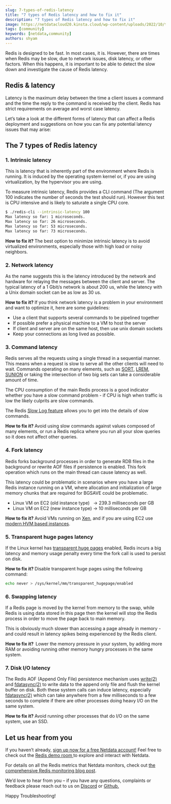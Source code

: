 ```yaml
---
slug: 7-types-of-redis-latency
title: "7 types of Redis latency and how to fix it"
description: "7 types of Redis latency and how to fix it"
image: https://netdatacloud20.kinsta.cloud/wp-content/uploads/2022/10/thumbnail.png
tags: [community]
keywords: [netdata,community]
authors: shyam
---
```


Redis is designed to be fast. In most cases, it is. However, there are times when Redis may be slow, due to network issues, disk latency, or other factors. When this happens, it is important to be able to detect the slow down and investigate the cause of Redis latency.

<!--truncate-->

## Redis & latency

Latency is the maximum delay between the time a client issues a command and the time the reply to the command is received by the client. Redis has strict requirements on average and worst case latency.

Let’s take a look at the different forms of latency that can affect a Redis deployment and suggestions on how you can fix any potential latency issues that may arise:

## The 7 types of Redis latency

### 1. Intrinsic latency

This is latency that is inherently part of the environment where Redis is running. It is induced by the operating system kernel or, if you are using virtualization, by the hypervisor you are using.

To measure intrinsic latency, Redis provides a CLI command (The argument 100 indicates the number of seconds the test should run). However this test is CPU intensive and is likely to saturate a single CPU core.

```bash
$ ./redis-cli --intrinsic-latency 100
Max latency so far: 1 microseconds.
Max latency so far: 26 microseconds.
Max latency so far: 53 microseconds.
Max latency so far: 73 microseconds.
```

<b>How to fix it? </b>The best option to minimize intrinsic latency is to avoid virtualized environments, especially those with high load or noisy neighbors. 

### 2. Network latency

As the name suggests this is the latency introduced by the network and hardware for relaying the messages between the client and server. The typical latency of a 1 Gbit/s network is about 200 us, while the latency with a Unix domain socket can be as low as 30 us.

<b>How to fix it? </b>If you think network latency is a problem in your environment and want to optimize it, here are some guidelines:
<ul>
 	<li>Use a client that supports several commands to be pipelined together</li>
 	<li>If possible prefer a physical machine to a VM to host the server</li>
 	<li>If client and server are on the same host, then use unix domain sockets</li>
 	<li>Keep your connections as long lived as possible.</li>
</ul>

### 3. Command latency

Redis serves all the requests using a single thread in a sequential manner. This means when a request is slow to serve all the other clients will need to wait. Commands operating on many elements, such as <a href="https://redis.io/commands/sort">SORT</a>, <a href="https://redis.io/commands/lrem">LREM</a>, <a href="https://redis.io/commands/sunion">SUNION</a> or taking the intersection of two big sets can take a considerable amount of time. 

The CPU consumption of the main Redis process is a good indicator whether you have a slow command problem - if CPU is high when traffic is low the likely culprits are slow commands.

The Redis <a href="https://redis.io/commands/slowlog">Slow Log feature</a> allows you to get into the details of slow commands.

<b>How to fix it? </b>Avoid using slow commands against values composed of many elements, or run a Redis replica where you run all your slow queries so it does not affect other queries.

### 4. Fork latency

Redis forks background processes in order to generate RDB files in the background or rewrite AOF files if persistence is enabled. This fork operation which runs on the main thread can cause latency as well.

This latency could be problematic in scenarios where you have a large Redis instance running on a VM, where allocation and initialization of large memory chunks that are required for BGSAVE could be problematic.
<ul>
 	<li>Linux VM on EC2 (old instance type)   -&gt; 239.3 milliseconds per GB</li>
 	<li>Linux VM on EC2 (new instance type) -&gt; 10 milliseconds per GB</li>
</ul>
<b>How to fix it? </b>Avoid VMs running on <a href="https://xenproject.org/">Xen</a>, and if you are using EC2 use <a href="https://docs.aws.amazon.com/AWSEC2/latest/UserGuide/virtualization_types.html">modern HVM based instances</a>. 

### 5. Transparent huge pages latency

If the Linux kernel has <a href="https://www.kernel.org/doc/html/latest/admin-guide/mm/transhuge.html">transparent huge pages</a> enabled, Redis incurs a big latency and memory usage penalty every time the fork call is used to persist on disk. 

<b>How to fix it? </b>Disable transparent huge pages using the following command:

```bash
echo never > /sys/kernel/mm/transparent_hugepage/enabled
```

### 6. Swapping latency

If a Redis page is moved by the kernel from memory to the swap, while Redis is using data stored in this page then the kernel will stop the Redis process in order to move the page back to main memory. 

This is obviously much slower than accessing a page already in memory - and could result in latency spikes being experienced by the Redis client.

<b>How to fix it? </b><b> </b>Lower the memory pressure in your system, by adding more RAM or avoiding running other memory hungry processes in the same system.

### 7. Disk I/O latency

The Redis AOF (Append Only File) persistence mechanism uses <a href="https://man7.org/linux/man-pages/man2/write.2.html">write(2)</a> and <a href="https://linux.die.net/man/2/fdatasync">fdatasync(2)</a> to write data to the append only file and flush the kernel buffer on disk. Both these system calls can induce latency, especially <a href="https://linux.die.net/man/2/fdatasync">fdatasync(2)</a> which can take anywhere from a few milliseconds to a few seconds to complete if there are other processes doing heavy I/O on the same system. 

<b>How to fix it? </b>Avoid running other processes that do I/O on the same system, use an SSD.

## Let us hear from you

If you haven’t already, <a href="https://app.netdata.cloud/?utm_campaign=technical&utm_source=content&utm_medium=blog&utm_content=redis-latency">sign up now for a free Netdata account!</a> Feel free to check out the <a href="https://app.netdata.cloud/spaces/netdata-demo/rooms/redis/overview/?utm_campaign=technical&utm_source=content&utm_medium=blog&utm_content=redis-latency">Redis demo room </a>to explore and interact with Netdata.

For details on all the Redis metrics that Netdata monitors, check out <a href="https://www.netdata.cloud/blog/redis-monitoring/?utm_campaign=technical&utm_source=content&utm_medium=blog&utm_content=redis-latency">the comprehensive Redis monitoring blog post</a>. 

We’d love to hear from you – if you have any questions, complaints or feedback please reach out to us on <a href="https://discord.com/invite/mPZ6WZKKG2">Discord</a> or <a href="https://github.com/netdata/netdata/">Github. </a>

Happy Troubleshooting!

